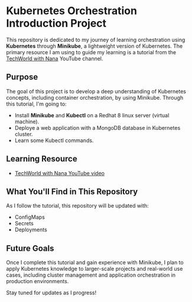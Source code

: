 # Kubernetes Orchestration Introduction Project

This repository is dedicated to my journey of learning orchestration using **Kubernetes** through **Minikube**, a lightweight version of Kubernetes. The primary resource I am using to guide my learning is a tutorial from the [TechWorld with Nana](https://www.youtube.com/@TechWorldwithNana) YouTube channel.

## Purpose
The goal of this project is to develop a deep understanding of Kubernetes concepts, including container orchestration, by using Minikube. Through this tutorial, I'm going to:

- Install **Minikube** and **Kubectl** on a Redhat 8 linux server (virtual machine).
- Deploye a web application with a MongoDB database in Kubernetes cluster.
- Learn some Kubectl commands.

## Learning Resource
- [TechWorld with Nana YouTube video](https://www.youtube.com/watch?v=s_o8dwzRlu4&pp=ygU0S3ViZXJuZXRlcyBDcmFzaCBDb3Vyc2UgZm9yIEFic29sdXRlIEJlZ2lubmVycyBbTkVXXQ%3D%3D)

## What You'll Find in This Repository
As I follow the tutorial, this repository will be updated with:
- ConfigMaps
- Secrets
- Deployments

## Future Goals
Once I complete this tutorial and gain experience with Minikube, I plan to apply Kubernetes knowledge to larger-scale projects and real-world use cases, including cluster management and application orchestration in production environments.

Stay tuned for updates as I progress!

